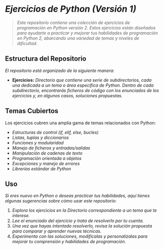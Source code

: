 # ***Ejercicios de Python (Versión 1)***

> *Este repositorio contiene una colección de ejercicios de programación en Python versión 2. Estos ejercicios están diseñados para ayudarte a practicar y mejorar tus habilidades de programación en Python 2, abarcando una variedad de temas y niveles de dificultad.*

## **Estructura del Repositorio**

*El repositorio está organizado de la siguiente manera:*

- **Ejercicios:** *Directorio que contiene una serie de subdirectorios, cada una dedicada a un tema o área específica de Python. Dentro de cada subdirectorio, encontrarás ficheros de código con los enunciados de los ejercicios y, en algunos casos, soluciones propuestas.*

## **Temas Cubiertos**

Los ejercicios cubren una amplia gama de temas relacionados con Python:

- *Estructuras de control (if, elif, else, bucles)*
- *Listas, tuplas y diccionarios*
- *Funciones y modularidad*
- *Manejo de ficheros y entradas/salidas*
- *Manipulación de cadenas de texto*
- *Programación orientada a objetos*
- *Excepciones y manejo de errores*
- *Librerías estándar de Python*

## **Uso**

*Si eres nuevo en Python o deseas practicar tus habilidades, aquí tienes algunas sugerencias sobre cómo usar este repositorio:*

1. *Explora los ejercicios en la Directorio correspondiente a un tema que te interese.*
2. *Lee el enunciado del ejercicio y trata de resolverlo por tu cuenta.*
3. *Una vez que hayas intentado resolverlo, revisa la solución propuesta para comparar y aprender nuevas técnicas.*
4. *Experimenta con las soluciones, modifícalas y personalízalas para mejorar tu comprensión y habilidades de programación.*
